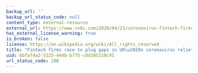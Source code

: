 ```yaml
---
backup_url: ''
backup_url_status_code: null
content_type: external-resource
external_url: https://www.cnbc.com/2020/04/23/coronavirus-fintech-firms-race-to-plug-gaps-in-uk-sme-relief-measures.html
has_external_license_warning: true
is_broken: false
license: https://en.wikipedia.org/wiki/All_rights_reserved
title: "Fintech firms race to plug gaps in UK\u2019s coronavirus relief measures"
uid: 6bfaf4a2-5225-444b-b775-c8d205310c91
url_status_code: 200
---
```

